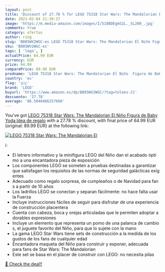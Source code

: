 ```yaml
---
layout: post
title: 'Discount of 27.78 % for LEGO 75318 Star Wars: The Mandalorian El'
date: 2021-02-04 21:39:27
image: 'https://m.media-amazon.com/images/I/518BDEgmS2L._SL200_.jpg'
comments: true
category: ofertas
author: ring
slug: 'B085WV2WGC-es LEGO 75318 Star Wars: The Mandalorian El Niño Figura de...'
sku: 'B085WV2WGC-es'
tags: [ 'lego', ]
actualPrice: 64.99 EUR
currency: EUR
price: 64.99
comparePrice: 89.99 EUR
prodname: 'LEGO 75318 Star Wars: The Mandalorian El Niño  Figura de Baby Yoda  Idea de regalo'
country: 'es'
flag: '🇪🇸'
brand: 'LEGO'
buyurl: 'https://www.amazon.es/dp/B085WV2WGC/?tag=tolees-21'
descuento: '27.78'
average: '86.5048466257668'
---
```


You've got [LEGO 75318 Star Wars: The Mandalorian El Niño  Figura de Baby Yoda  Idea de regalo](https://www.amazon.es/dp/B085WV2WGC/?tag=tolees-21) with a  27.78 % discount, with final price of 64.99 EUR (original: 89.99 EUR) at the following link:

[![LEGO 75318 Star Wars: The Mandalorian El](https://m.media-amazon.com/images/I/518BDEgmS2L._SL200_.jpg)](https://www.amazon.es/dp/B085WV2WGC/?tag=tolees-21)

ℹ️:

- El letrero informativo y la minifigura LEGO del Niño dan el acabado óptimo a una encantadora pieza de exposición
- Los componentes LEGO se someten a pruebas destinadas a garantizar que satisfagan los requisitos de las normas de seguridad galácticas exigentes
- Adecuado como regalo sorpresa, de cumpleaños o de Navidad para fans a partir de 10 años
- Los ladrillos LEGO se conectan y separan fácilmente: no hace falta usar la Fuerza
- Incluye instrucciones fáciles de seguir para disfrutar de una experiencia de construcción placentera
- Cuenta con cabeza, boca y orejas articuladas que le permiten adoptar adorables expresiones
- Incluye un elemento que representa un pomo de una palanca de cambios, el juguete favorito del Niño, para que lo sujete con la mano
- La gama LEGO Star Wars tiene sets de construcción a la medida de los gustos de los fans de cualquier edad
- Encantadora maqueta del Niño para construir y exponer, adecuada para fans de Star Wars: The Mandalorian
- Este set se basa en el placer de construir con LEGO: no necesita pilas

[🛒 Check the deal!!](https://www.amazon.es/dp/B085WV2WGC/?tag=tolees-21)
